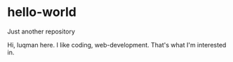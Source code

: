 # hello-world
Just another repository

Hi, luqman here. I like coding, web-development. That's what I'm interested in.
